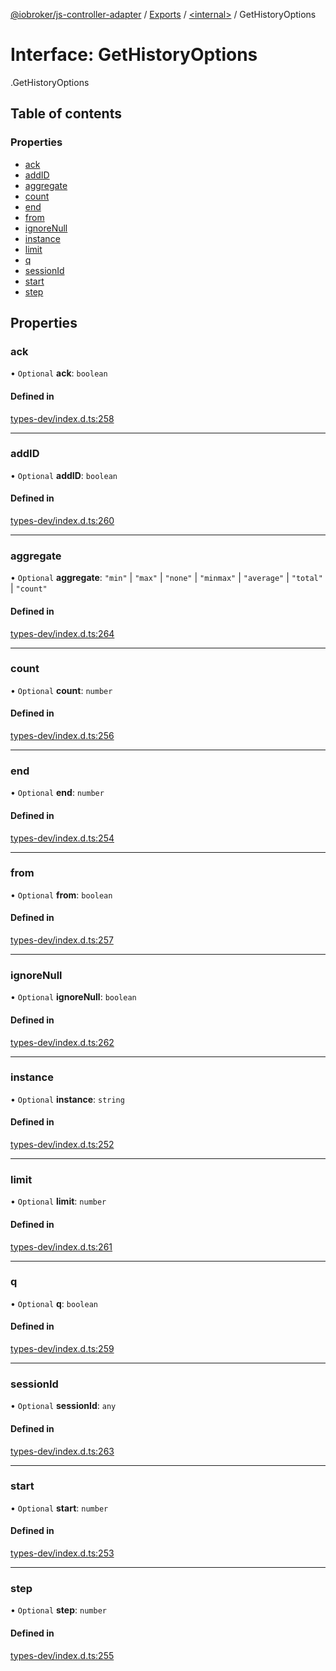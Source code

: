 [@iobroker/js-controller-adapter](../README.md) / [Exports](../modules.md) / [<internal\>](../modules/internal_.md) / GetHistoryOptions

# Interface: GetHistoryOptions

[<internal>](../modules/internal_.md).GetHistoryOptions

## Table of contents

### Properties

- [ack](internal_.GetHistoryOptions.md#ack)
- [addID](internal_.GetHistoryOptions.md#addid)
- [aggregate](internal_.GetHistoryOptions.md#aggregate)
- [count](internal_.GetHistoryOptions.md#count)
- [end](internal_.GetHistoryOptions.md#end)
- [from](internal_.GetHistoryOptions.md#from)
- [ignoreNull](internal_.GetHistoryOptions.md#ignorenull)
- [instance](internal_.GetHistoryOptions.md#instance)
- [limit](internal_.GetHistoryOptions.md#limit)
- [q](internal_.GetHistoryOptions.md#q)
- [sessionId](internal_.GetHistoryOptions.md#sessionid)
- [start](internal_.GetHistoryOptions.md#start)
- [step](internal_.GetHistoryOptions.md#step)

## Properties

### ack

• `Optional` **ack**: `boolean`

#### Defined in

[types-dev/index.d.ts:258](https://github.com/ioBroker/ioBroker.js-controller/blob/9c01619f/packages/types-dev/index.d.ts#L258)

___

### addID

• `Optional` **addID**: `boolean`

#### Defined in

[types-dev/index.d.ts:260](https://github.com/ioBroker/ioBroker.js-controller/blob/9c01619f/packages/types-dev/index.d.ts#L260)

___

### aggregate

• `Optional` **aggregate**: ``"min"`` \| ``"max"`` \| ``"none"`` \| ``"minmax"`` \| ``"average"`` \| ``"total"`` \| ``"count"``

#### Defined in

[types-dev/index.d.ts:264](https://github.com/ioBroker/ioBroker.js-controller/blob/9c01619f/packages/types-dev/index.d.ts#L264)

___

### count

• `Optional` **count**: `number`

#### Defined in

[types-dev/index.d.ts:256](https://github.com/ioBroker/ioBroker.js-controller/blob/9c01619f/packages/types-dev/index.d.ts#L256)

___

### end

• `Optional` **end**: `number`

#### Defined in

[types-dev/index.d.ts:254](https://github.com/ioBroker/ioBroker.js-controller/blob/9c01619f/packages/types-dev/index.d.ts#L254)

___

### from

• `Optional` **from**: `boolean`

#### Defined in

[types-dev/index.d.ts:257](https://github.com/ioBroker/ioBroker.js-controller/blob/9c01619f/packages/types-dev/index.d.ts#L257)

___

### ignoreNull

• `Optional` **ignoreNull**: `boolean`

#### Defined in

[types-dev/index.d.ts:262](https://github.com/ioBroker/ioBroker.js-controller/blob/9c01619f/packages/types-dev/index.d.ts#L262)

___

### instance

• `Optional` **instance**: `string`

#### Defined in

[types-dev/index.d.ts:252](https://github.com/ioBroker/ioBroker.js-controller/blob/9c01619f/packages/types-dev/index.d.ts#L252)

___

### limit

• `Optional` **limit**: `number`

#### Defined in

[types-dev/index.d.ts:261](https://github.com/ioBroker/ioBroker.js-controller/blob/9c01619f/packages/types-dev/index.d.ts#L261)

___

### q

• `Optional` **q**: `boolean`

#### Defined in

[types-dev/index.d.ts:259](https://github.com/ioBroker/ioBroker.js-controller/blob/9c01619f/packages/types-dev/index.d.ts#L259)

___

### sessionId

• `Optional` **sessionId**: `any`

#### Defined in

[types-dev/index.d.ts:263](https://github.com/ioBroker/ioBroker.js-controller/blob/9c01619f/packages/types-dev/index.d.ts#L263)

___

### start

• `Optional` **start**: `number`

#### Defined in

[types-dev/index.d.ts:253](https://github.com/ioBroker/ioBroker.js-controller/blob/9c01619f/packages/types-dev/index.d.ts#L253)

___

### step

• `Optional` **step**: `number`

#### Defined in

[types-dev/index.d.ts:255](https://github.com/ioBroker/ioBroker.js-controller/blob/9c01619f/packages/types-dev/index.d.ts#L255)
